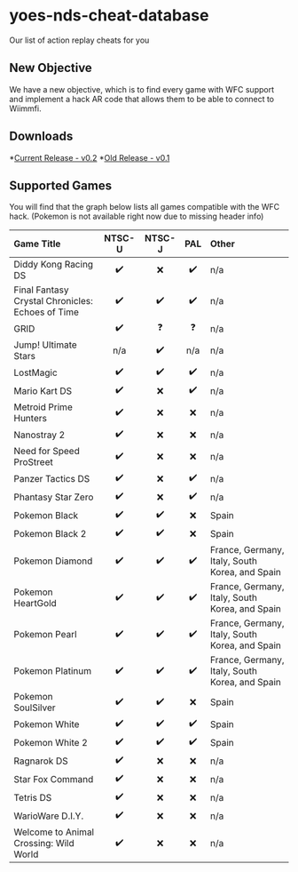 # yoes-nds-cheat-database
Our list of action replay cheats for you

## New Objective

We have a new objective, which is to find every game with WFC support and implement a hack AR code that allows them to be able to connect to Wiimmfi.

## Downloads

*[Current Release - v0.2](https://github.com/SparrOSDeveloperTeam/yoes-nds-cheat-database/releases/download/v0.2/yoes_usercheat-database_current.zip)
*[Old Release - v0.1](https://github.com/SparrOSDeveloperTeam/yoes-nds-cheat-database/releases/download/v0.1/usrcheat-old_v0.1.zip)

## Supported Games

You will find that the graph below lists all games compatible with the WFC hack. (Pokemon is not available right now due to missing header info)

| Game Title | NTSC-U | NTSC-J | PAL | Other |
| :--- | :---: | :---: | :---: | :--- |
| Diddy Kong Racing DS | :heavy_check_mark: | :x: | :heavy_check_mark: | n/a |
| Final Fantasy Crystal Chronicles: Echoes of Time | :heavy_check_mark: | :heavy_check_mark: | :heavy_check_mark: | n/a |
| GRID | :heavy_check_mark: | :question: | :question: | n/a |
| Jump! Ultimate Stars | n/a | :heavy_check_mark: | n/a | n/a |
| LostMagic | :heavy_check_mark: | :heavy_check_mark: | :heavy_check_mark: | n/a |
| Mario Kart DS | :heavy_check_mark: | :x: | :heavy_check_mark: | n/a |
| Metroid Prime Hunters | :heavy_check_mark: | :x: | :x: | n/a |
| Nanostray 2 | :heavy_check_mark: | :x: | :x: | n/a |
| Need for Speed ProStreet | :heavy_check_mark: | :x: | :x: | n/a |
| Panzer Tactics DS | :heavy_check_mark: | :x: | :heavy_check_mark: | n/a |
| Phantasy Star Zero | :heavy_check_mark: | :x: | :heavy_check_mark: | n/a |
| Pokemon Black | :heavy_check_mark: | :heavy_check_mark: | :x: | Spain |
| Pokemon Black 2 | :heavy_check_mark: | :heavy_check_mark: | :x: | Spain |
| Pokemon Diamond | :heavy_check_mark: | :heavy_check_mark: | :heavy_check_mark: | France, Germany, Italy, South Korea, and Spain |
| Pokemon HeartGold | :heavy_check_mark: | :heavy_check_mark: | :heavy_check_mark: | France, Germany, Italy, South Korea, and Spain |
| Pokemon Pearl | :heavy_check_mark: | :heavy_check_mark: | :heavy_check_mark: | France, Germany, Italy, South Korea, and Spain |
| Pokemon Platinum | :heavy_check_mark: | :heavy_check_mark: | :heavy_check_mark: | France, Germany, Italy, South Korea, and Spain |
| Pokemon SoulSilver | :heavy_check_mark: | :heavy_check_mark: | :x: | Spain |
| Pokemon White | :heavy_check_mark: | :heavy_check_mark: | :heavy_check_mark: | Spain |
| Pokemon White 2 | :heavy_check_mark: | :heavy_check_mark: | :heavy_check_mark: | Spain |
| Ragnarok DS | :heavy_check_mark: | :x: | :x: | n/a |
| Star Fox Command | :heavy_check_mark: | :x: | :x: | n/a |
| Tetris DS | :heavy_check_mark: | :x: | :x: | n/a |
| WarioWare D.I.Y. | :heavy_check_mark: | :x: | :x: | n/a |
| Welcome to Animal Crossing: Wild World | :heavy_check_mark: | :x: | :x: | n/a |
